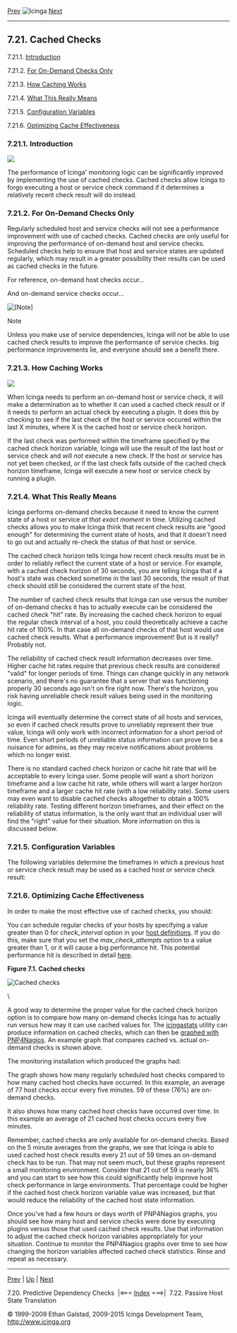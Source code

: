 [Prev](dependencychecks.md) ![Icinga](../images/logofullsize.png "Icinga") [Next](passivestatetranslation.md)

* * * * *

7.21. Cached Checks
-------------------

7.21.1. [Introduction](cachedchecks.md#introduction_cachedchecks)

7.21.2. [For On-Demand Checks Only](cachedchecks.md#ondemandchecks)

7.21.3. [How Caching Works](cachedchecks.md#howitworks)

7.21.4. [What This Really Means](cachedchecks.md#whatthismeans)

7.21.5. [Configuration Variables](cachedchecks.md#configvars)

7.21.6. [Optimizing Cache
Effectiveness](cachedchecks.md#optimizeeffectiveness)

### 7.21.1. Introduction

![](../images/cachedchecks1.png)

The performance of Icinga' monitoring logic can be significantly
improved by implementing the use of cached checks. Cached checks allow
Icinga to forgo executing a host or service check command if it
determines a relatively recent check result will do instead.

### 7.21.2. For On-Demand Checks Only

Regularly scheduled host and service checks will not see a performance
improvement with use of cached checks. Cached checks are only useful for
improving the performance of on-demand host and service checks.
Scheduled checks help to ensure that host and service states are updated
regularly, which may result in a greater possibility their results can
be used as cached checks in the future.

For reference, on-demand host checks occur...




And on-demand service checks occur...


![[Note]](../images/note.png)

Note

Unless you make use of service dependencies, Icinga will not be able to
use cached check results to improve the performance of service checks.
big performance improvements lie, and everyone should see a benefit
there.

### 7.21.3. How Caching Works

![](../images/cachedchecks.png)

When Icinga needs to perform an on-demand host or service check, it will
make a determination as to whether it can used a cached check result or
if it needs to perform an actual check by executing a plugin. It does
this by checking to see if the last check of the host or service occured
within the last X minutes, where X is the cached host or service check
horizon.

If the last check was performed within the timeframe specified by the
cached check horizon variable, Icinga will use the result of the last
host or service check and will *not* execute a new check. If the host or
service has not yet been checked, or if the last check falls outside of
the cached check horizon timeframe, Icinga will execute a new host or
service check by running a plugin.

### 7.21.4. What This Really Means

Icinga performs on-demand checks because it need to know the current
state of a host or service *at that exact moment* in time. Utilizing
cached checks allows you to make Icinga think that recent check results
are "good enough" for determining the current state of hosts, and that
it doesn't need to go out and actually re-check the status of that host
or service.

The cached check horizon tells Icinga how recent check results must be
in order to reliably reflect the current state of a host or service. For
example, with a cached check horizon of 30 seconds, you are telling
Icinga that if a host's state was checked sometime in the last 30
seconds, the result of that check should still be considered the current
state of the host.

The number of cached check results that Icinga can use versus the number
of on-demand checks it has to actually execute can be considered the
cached check "hit" rate. By increasing the cached check horizon to equal
the regular check interval of a host, you could theoretically achieve a
cache hit rate of 100%. In that case all on-demand checks of that host
would use cached check results. What a performance improvement! But is
it really? Probably not.

The reliability of cached check result information decreases over time.
Higher cache hit rates require that previous check results are
considered "valid" for longer periods of time. Things can change quickly
in any network scenario, and there's no guarantee that a server that was
functioning properly 30 seconds ago isn't on fire right now. There's the
horizon, you risk having unreliable check result values being used in
the monitoring logic.

Icinga will eventually determine the correct state of all hosts and
services, so even if cached check results prove to unreliably represent
their true value, Icinga will only work with incorrect information for a
short period of time. Even short periods of unreliable status
information can prove to be a nuisance for admins, as they may receive
notifications about problems which no longer exist.

There is no standard cached check horizon or cache hit rate that will be
acceptable to every Icinga user. Some people will want a short horizon
timeframe and a low cache hit rate, while others will want a larger
horizon timeframe and a larger cache hit rate (with a low reliability
rate). Some users may even want to disable cached checks altogether to
obtain a 100% reliability rate. Testing different horizon timeframes,
and their effect on the reliability of status information, is the only
want that an individual user will find the "right" value for their
situation. More information on this is discussed below.

### 7.21.5. Configuration Variables

The following variables determine the timeframes in which a previous
host or service check result may be used as a cached host or service
check result:



### 7.21.6. Optimizing Cache Effectiveness

In order to make the most effective use of cached checks, you should:




You can schedule regular checks of your hosts by specifying a value
greater than 0 for *check\_interval* option in your [host
definitions](objectdefinitions.md#objectdefinitions-host). If you do
this, make sure that you set the *max\_check\_attempts* option to a
value greater than 1, or it will cause a big performance hit. This
potential performance hit is described in detail
[here](hostchecks.md "5.4. Host Checks").

**Figure 7.1. Cached checks**

![Cached checks](../images/perfdata_cached2.png)

\

A good way to determine the proper value for the cached check horizon
option is to compare how many on-demand checks Icinga has to actually
run versus how may it can use cached values for. The
[icingastats](icingastats.md "8.6. Using The Icingastats Utility")
utility can produce information on cached checks, which can then be
[graphed with
PNP4Nagios](perfgraphs.md "8.7. Graphing Performance Info With PNP4Nagios").
An example graph that compares cached vs. actual on-demand checks is
shown above.

The monitoring installation which produced the graphs had:




The graph shows how many regularly scheduled host checks compared to how
many cached host checks have occurred. In this example, an average of 77
host checks occur every five minutes. 59 of these (76%) are on-demand
checks.

It also shows how many cached host checks have occurred over time. In
this example an average of 21 cached host checks occurs every five
minutes.

Remember, cached checks are only available for on-demand checks. Based
on the 5 minute averages from the graphs, we see that Icinga is able to
used cached host check results every 21 out of 59 times an on-demand
check has to be run. That may not seem much, but these graphs represent
a small monitoring environment. Consider that 21 out of 59 is nearly 36%
and you can start to see how this could significantly help improve host
check performance in large environments. That percentage could be higher
if the cached host check horizon variable value was increased, but that
would reduce the reliability of the cached host state information.

Once you've had a few hours or days worth of PNP4Nagios graphs, you
should see how many host and service checks were done by executing
plugins versus those that used cached check results. Use that
information to adjust the cached check horizon variables appropriately
for your situation. Continue to monitor the PNP4Nagios graphs over time
to see how changing the horizon variables affected cached check
statistics. Rinse and repeat as necessary.

* * * * *

[Prev](dependencychecks.md) | [Up](ch07.md) | [Next](passivestatetranslation.md)

7.20. Predictive Dependency Checks  |<=== [Index](index.md) ===>|  7.22. Passive Host State Translation

© 1999-2009 Ethan Galstad, 2009-2015 Icinga Development Team,
http://www.icinga.org
